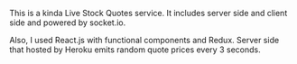 This is a kinda Live Stock Quotes service. It includes server side and client side and powered by socket.io.

Also, I used React.js with functional components and Redux. Server side that hosted by Heroku emits random quote prices every 3 seconds.

